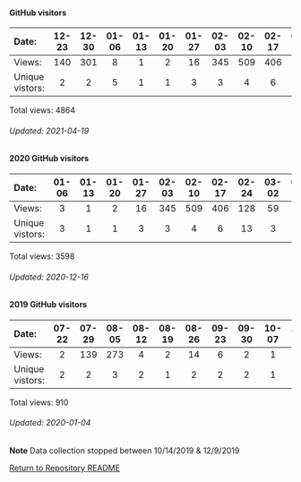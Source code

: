 #### GitHub visitors
Date:             |         12-23   |       12-30   |       01-06   |       01-13   |       01-20   |       01-27   |       02-03   |       02-10   |       02-17   |       02-24   |       03-02   |       03-09   |       03-16   |       03-23   |       03-30   |       04-06   |       04-13   |       04-20   |       04-27   |       05-04   |       05-11   |       05-18   |       05-25   |       06-01   |       06-08   |       06-15   |       06-22   |       06-29   |       07-06   |       07-13   |       07-20   |       07-27   |       08-03   |       08-10   |       08-17   |  08-24  |   08-31  |   09-07  |  09-14  |  09-21  |  09-28  |  10-05  |   10-12  |   10-19  |   10-26  |   11-02  |   11-09  |   11-16  |   11-23  |   11-30  |  12-07  |   12-14  |   12-21  |  12-28  |   01-04  |   01-11  |   01-18  |   01-25  |   02-01  |   02-08  |   02-15  |   02-22  |   03-01  |  03-08  |   03-15  |   03-22  |   03-29  |   04-05  |   04-12  |   04-19
|:---             |:---:    |:---:  |:---:  |:---:  |:---:  |:---:  |:---:  |:---:  |:---:  |:---:  |:---:  |:---:  |:---:  |:---:  |:---:  |:---:  |:---:  |:---:  |:---:  |:---:  |:---:  |:---:  |:---:  |:---:  |:---:  |:---:  |:---:  |:---:  |:---:  |:---:  |:---:  |:---:  |:---:  |:---:  |:---:  |:---:  |:---:  |:---:  |:---:  |:---:  |:---:  |:---:  |:---:  |:---:  |:---:  |:---:  |:---:  |:---:  |:---:  |:---:  |:---:  |:---:  |:---:  |:---:  |:---:  |:---:  |:---:  |:---:  |:---:  |:---:  |:---:  |:---:  |:---:  |:---:  |:---:  |:---:  |:---:  |:---:  |:---:  |:---:
Views:            |         140     |       301     |       8       |       1       |       2       |       16      |       345     |       509     |       406     |       128     |       59      |       30      |       28      |       12      |       5       |       92      |       391     |       20      |       19      |       96      |       20      |       317     |       13      |       70      |       43      |       24      |       52      |       25      |       13      |       7       |       34      |       10      |       22      |       30      |       59      |  23     |   32     |   27     |  20     |  11     |  130    |  58     |   72     |   45     |   11     |   114    |   42     |   43     |   20     |   6      |  41     |   65     |   18     |  53     |   16     |   18     |   37     |   67     |   60     |   54     |   79     |   60     |   18     |  47     |   34     |   37     |   42     |   48     |   67     |   2
Unique            vistors:  |       2       |       2       |       5       |       1       |       1       |       3       |       3       |       4       |       6       |       13      |       3       |       7       |       6       |       5       |       2       |       5       |       6       |       8       |       4       |       7       |       5       |       11      |       5       |       7       |       9       |       9       |       6       |       11      |       9       |       6       |       6       |       7       |       7       |       6       |       6  |      11  |      12  |      2  |      8  |      8  |      8  |      10  |      11  |      11  |      11  |      16  |      10  |      15  |      12  |      5  |      14  |      15  |      7  |      11  |      10  |      14  |      12  |      18  |      16  |      15  |      23  |      15  |      8  |      16  |      17  |      18  |      16  |      13  |      21  |      1

Total views: 4864
###### Updated: 2021-04-19



#### 2020 GitHub visitors
Date:		  |   01-06   |       01-13   |       01-20   |       01-27   |       02-03   |       02-10   |       02-17   |       02-24   |       03-02   |       03-09   |       03-16   |       03-23   |       03-30   |       04-06   |       04-13   |       04-20   |       04-27   |       05-04   |       05-11   |       05-18   |       05-25   |       06-01   |       06-08   |       06-15  |  06-22  |  06-29  |   07-06  |  07-13  |  07-20  |  07-27  |  08-03  |  08-10  |  08-17  |  08-24  |   08-31  |   09-07  |  09-14  |  09-21  |  09-28  |  10-05  |   10-12  |   10-19  |   10-26  |   11-02  |   11-09  |   11-16  |   11-23  |   11-30  |  12-07
|:---     |:---:  |:---:  |:---:  |:---:  |:---:  |:---:  |:---:  |:---:  |:---:  |:---:  |:---:  |:---:  |:---:  |:---:  |:---:  |:---:  |:---:  |:---:  |:---:  |:---:  |:---:  |:---:  |:---:  |:---:  |:---:  |:---:  |:---:  |:---:  |:---:  |:---:  |:---:  |:---:  |:---:  |:---:  |:---:  |:---:  |:---:  |:---:  |:---:  |:---:  |:---:  |:---:  |:---:  |:---:  |:---:  |:---:  |:---:  |:---:  |:---:
Views:		  |   3       |       1       |       2       |       16      |       345     |       509     |       406     |       128     |       59      |       30      |       28      |       12      |       5       |       92      |       391     |       20      |       19      |       96      |       20      |       317     |       13      |       70      |       43      |       24     |  52     |  25     |   13     |  7      |  34     |  10     |  22     |  30     |  59     |  23     |   32     |   27     |  20     |  11     |  130    |  58     |   72     |   45     |   11     |   114    |   42     |   43     |   20     |   6      |  43
Unique            vistors:  |   3       |       1       |       1       |       3       |       3       |       4       |       6       |       13      |       3       |       7       |       6       |       5       |       2       |       5       |       6       |       8       |       4       |       7       |       5       |       11      |       5       |       7       |       9       |      9  |      6  |      11  |      9  |      6  |      6  |      7  |      7  |      6  |      6  |      11  |      12  |      2  |      8  |      8  |      8  |      10  |      11  |      11  |      11  |      16  |      10  |      15  |      12  |      5  |      16

Total views: 3598
###### Updated: 2020-12-16

#### 2019 GitHub visitors
Date:		   |         07-22   |       07-29   |       08-05   |       08-12   |       08-19   |       08-26   |       09-23   |       09-30  |  10-07  |  10-14  |  12-09  |  12-16  |  12-23  |  12-30
|:---   |:---:    |:---:  |:---:  |:---:  |:---:  |:---:  |:---:  |:---:  |:---:  |:---:  |:---:  |:---:  |:---:  |:---:
Views:		  |         2       |       139     |       273     |       4       |       2       |       14      |       6       |       2      |  1      |  5      |  12     |  1      |  140    |  309    |  5
Unique  vistors:  |       2       |       2       |       3       |       2       |       1       |       2       |       2       |      2  |      1  |      1  |      1  |      1  |      2  |      3  |      2

Total views: 910

###### Updated: 2020-01-04

**Note**  Data collection stopped between 10/14/2019 & 12/9/2019

[Return to Repository README](https://github.com/BradleyA/Linux-admin/blob/master/README.md)
